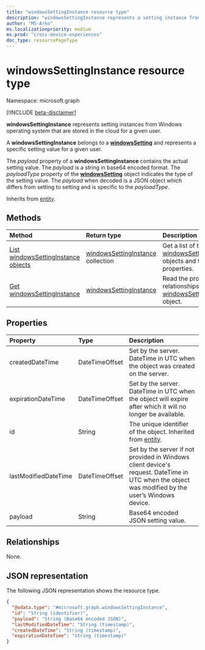 ```yaml
---
title: "windowsSettingInstance resource type"
description: "windowsSettingInstance represents a setting instance from Windows operating system."
author: "MS-Arko"
ms.localizationpriority: medium
ms.prod: "cross-device-experiences"
doc_type: resourcePageType
---
```


# windowsSettingInstance resource type

Namespace: microsoft.graph

[!INCLUDE [beta-disclaimer](../../includes/beta-disclaimer.md)]

**windowsSettingInstance** represents setting instances from Windows operating system that are stored in the cloud for a given user.

A **windowsSettingInstance** belongs to a [**windowsSetting**](../resources/windowssetting.md) and represents a specific setting value for a given user. 

The *payload* property of a **windowsSettingInstance** contains the actual setting value. The *payload* is a string in base64 encoded format. The *payloadType* property of the [**windowsSetting**](../resources/windowssetting.md) object indicates the type of the setting value. The *payload* when decoded is a JSON object which differs from setting to setting and is specific to the *payloadType*.

Inherits from [entity](../resources/entity.md).

## Methods
|Method|Return type|Description|
|:---|:---|:---|
|[List windowsSettingInstance objects](../api/windowssetting-list-instances.md)|[windowsSettingInstance](../resources/windowssettinginstance.md) collection|Get a list of the [windowsSettingInstance](../resources/windowssettinginstance.md) objects and their properties.|
|[Get windowsSettingInstance](../api/windowssettinginstance-get.md)|[windowsSettingInstance](../resources/windowssettinginstance.md)|Read the properties and relationships of a [windowsSettingInstance](../resources/windowssettinginstance.md) object.|

## Properties
|Property|Type|Description|
|:---|:---|:---|
|createdDateTime|DateTimeOffset|Set by the server. DateTime in UTC when the object was created on the server.|
|expirationDateTime|DateTimeOffset|Set by the server. DateTime in UTC when the object will expire after which it will no longer be available.|
|id|String|The unique identifier of the object. Inherited from [entity](../resources/entity.md).|
|lastModifiedDateTime|DateTimeOffset|Set by the server if not provided in Windows client device's request. DateTime in UTC when the object was modified by the user’s Windows device.|
|payload|String|Base64 encoded JSON setting value.|

## Relationships
None.

## JSON representation
The following JSON representation shows the resource type.
<!-- {
  "blockType": "resource",
  "keyProperty": "id",
  "@odata.type": "microsoft.graph.windowsSettingInstance",
  "baseType": "microsoft.graph.entity",
  "openType": false
}
-->
``` json
{
  "@odata.type": "#microsoft.graph.windowsSettingInstance",
  "id": "String (identifier)",
  "payload": "String (Base64 encoded JSON)",
  "lastModifiedDateTime": "String (timestamp)",
  "createdDateTime": "String (timestamp)",
  "expirationDateTime": "String (timestamp)"
}
```

